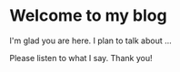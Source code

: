# Welcome to my blog

I'm glad you are here. I plan to talk about ...

Please listen to what I say. Thank you!
